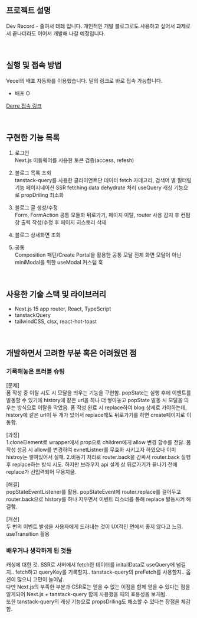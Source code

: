 
## 프로젝트 설명
Dev Record - 줄여서 데레 입니다. 
개인적인 개발 블로그로도 사용하고 싶어서 과제로서 끝나더라도 이어서 개발해 나갈 예정입니다. 

<br/>

## 실행 및 접속 방법
Vecel의 배포 자동화를 이용했습니다. 밑의 링크로 바로 접속 가능합니다. <br/>
- 배포 O<br/>

[Derre 접속 링크](http://derre.vercel.app/)

<br/>

## 구현한 기능 목록
1. 로그인<br/>
Next.js 미들웨어를 사용한 토큰 검증(access, refesh)

2. 블로그 목록 조회<br/>
tanstack-query를 사용한 클라이언트단 데이터 fetch
카테고리, 검색어 별 필터링 기능
페이지네이션
SSR fetching data dehydrate 처리
useQuery 캐싱 기능으로 propDriling 최소화

3. 블로그 글 생성/수정<br/>
Form, FormAction 공통 모듈화
뒤로가기, 페이지 이탈, router 사용 감지 후 컨펌창 출력
작성/수정 후 페이지 히스토리 삭제

4. 블로그 상세화면 조회<br/>

5. 공통<br/>
Composition 패턴/Create Portal을  활용한 공통 모달
전체 화면 모달이 아닌 miniModal을 위한 useModal 커스텀 훅

<br/>


## 사용한 기술 스택 및 라이브러리
- Next.js 15 app router, React, TypeScript
- tanstackQuery
- tailwindCSS, clsx, react-hot-toast
  
<br/>


## 개발하면서 고려한 부분 혹은 어려웠던 점
### 기록해놓은 트러블 슈팅
[문제]<br/>
폼 작성 중 이탈 시도 시 모달을 띄우는 기능을 구현함.
popState는 실행 후에 이벤트를 발동할 수 있기에 history에 같은 url을 하나 더 쌓아놓고 popState 발동 시 모달을 띄우는 방식으로 이탈을 막았음.
폼 작성 완료 시 replace하여 blog 상세로 가야하는데, history에 같은 url이 두 개가 있어서 replace해도 뒤로가기를 하면 create페이지로 이동함.

[과정]<br/>
1.cloneElement로 wrapper에서 prop으로 children에게 allow 변경 함수를 전달.
폼 작성 성공 시 allow를 변경하여 evnetListner를 무효화 시키고자 하였으나 이미 histroy는 쌓여있어서 실패.
2.비동기 처리로 router.back을 감싸서 router.back 실행 후 replace하는 방식 시도. 하지만 브라우저 api 설계 상 뒤로가기가 끝나기 전에 replace가 선입력되어 무용지물.

[해결]<br/>
popStateEventListener를 활용.
popStateEvent에 router.replace를 걸어두고 router.back으로 history를 하나 지우면서 이벤트 리스너를 통해 replace 발동시켜 해결함.<br/>

[개선]<br/>
두 번의 이벤트 발생을 사용자에게 드러내는 것이 UX적인 면에서 좋지 않다고 느낌.<br/>
useTransition 활용

### 배우거나 생각하게 된 것들
캐싱에 대한 것.
SSR로 서버에서 fetch한 데이터를 initailData로 useQuery에 넘길지.. fetch하고 queryKey를 기록할지.. tanstack-query의 preFetch를 사용할지..
옵션이 많으니 고민이 늘어남. <br/> 다만 Next.js의 부족한 부분과 CSR로는 얻을 수 없는 이점을 함께 얻을 수 있다는 점을 알게되어 Next.js + tanstack-query 함께 사용했을 때의 효용성을 보게됨.<br/>
또한 tanstack-query의 캐싱 기능으로 propsDriling도 해소할 수 있다는 장점을 체감함.

